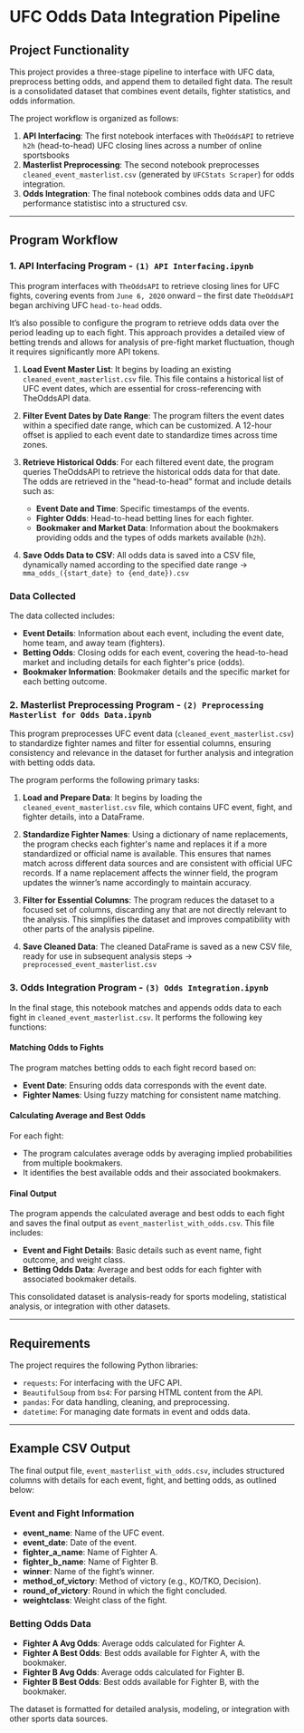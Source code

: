 # UFC Odds Data Integration Pipeline

## Project Functionality

This project provides a three-stage pipeline to interface with UFC data, preprocess betting odds, and append them to detailed fight data. The result is a consolidated dataset that combines event details, fighter statistics, and odds information. 

The project workflow is organized as follows:

1. **API Interfacing**: The first notebook interfaces with `TheOddsAPI` to retrieve `h2h` (head-to-head) UFC closing lines across a number of online sportsbooks
2. **Masterlist Preprocessing**: The second notebook preprocesses `cleaned_event_masterlist.csv` (generated by `UFCStats Scraper`) for odds integration.
3. **Odds Integration**: The final notebook combines odds data and UFC performance statistisc into a structured csv.

---

## Program Workflow

### 1. API Interfacing Program - `(1) API Interfacing.ipynb`

This program interfaces with `TheOddsAPI` to retrieve closing lines for UFC fights, covering events from `June 6, 2020` onward – the first date `TheOddsAPI` began archiving UFC `head-to-head` odds.

It’s also possible to configure the program to retrieve odds data over the period leading up to each fight. This approach provides a detailed view of betting trends and allows for analysis of pre-fight market fluctuation, though it requires significantly more API tokens.

1. **Load Event Master List**: It begins by loading an existing `cleaned_event_masterlist.csv` file. This file contains a historical list of UFC event dates, which are essential for cross-referencing with TheOddsAPI data.
   
2. **Filter Event Dates by Date Range**: The program filters the event dates within a specified date range, which can be customized. A 12-hour offset is applied to each event date to standardize times across time zones.

3. **Retrieve Historical Odds**: For each filtered event date, the program queries TheOddsAPI to retrieve the historical odds data for that date. The odds are retrieved in the "head-to-head" format and include details such as:
   - **Event Date and Time**: Specific timestamps of the events.
   - **Fighter Odds**: Head-to-head betting lines for each fighter.
   - **Bookmaker and Market Data**: Information about the bookmakers providing odds and the types of odds markets available (`h2h`).

4. **Save Odds Data to CSV**: All odds data is saved into a CSV file, dynamically named according to the specified date range
      -> `mma_odds_({start_date} to {end_date}).csv`

### Data Collected

The data collected includes:

- **Event Details**: Information about each event, including the event date, home team, and away team (fighters).
- **Betting Odds**: Closing odds for each event, covering the head-to-head market and including details for each fighter's price (odds).
- **Bookmaker Information**: Bookmaker details and the specific market for each betting outcome.

### 2. Masterlist Preprocessing Program - `(2) Preprocessing Masterlist for Odds Data.ipynb`
This program preprocesses UFC event data (`cleaned_event_masterlist.csv`) to standardize fighter names and filter for essential columns, ensuring consistency and relevance in the dataset for further analysis and integration with betting odds data.

The program performs the following primary tasks:

1. **Load and Prepare Data**: It begins by loading the `cleaned_event_masterlist.csv` file, which contains UFC event, fight, and fighter details, into a DataFrame.

2. **Standardize Fighter Names**: Using a dictionary of name replacements, the program checks each fighter's name and replaces it if a more standardized or official name is available. This ensures that names match across different data sources and are consistent with official UFC records. If a name replacement affects the winner field, the program updates the winner’s name accordingly to maintain accuracy.

3. **Filter for Essential Columns**: The program reduces the dataset to a focused set of columns, discarding any that are not directly relevant to the analysis. This simplifies the dataset and improves compatibility with other parts of the analysis pipeline.

4. **Save Cleaned Data**: The cleaned DataFrame is saved as a new CSV file, ready for use in subsequent analysis steps -> `preprocessed_event_masterlist.csv`

### 3. Odds Integration Program - `(3) Odds Integration.ipynb`

In the final stage, this notebook matches and appends odds data to each fight in `cleaned_event_masterlist.csv`. It performs the following key functions:

#### Matching Odds to Fights
The program matches betting odds to each fight record based on:
- **Event Date**: Ensuring odds data corresponds with the event date.
- **Fighter Names**: Using fuzzy matching for consistent name matching.

#### Calculating Average and Best Odds
For each fight:
- The program calculates average odds by averaging implied probabilities from multiple bookmakers.
- It identifies the best available odds and their associated bookmakers.

#### Final Output
The program appends the calculated average and best odds to each fight and saves the final output as `event_masterlist_with_odds.csv`. This file includes:
- **Event and Fight Details**: Basic details such as event name, fight outcome, and weight class.
- **Betting Odds Data**: Average and best odds for each fighter with associated bookmaker details.

This consolidated dataset is analysis-ready for sports modeling, statistical analysis, or integration with other datasets.

---

## Requirements

The project requires the following Python libraries:
- `requests`: For interfacing with the UFC API.
- `BeautifulSoup` from `bs4`: For parsing HTML content from the API.
- `pandas`: For data handling, cleaning, and preprocessing.
- `datetime`: For managing date formats in event and odds data.

---

## Example CSV Output

The final output file, `event_masterlist_with_odds.csv`, includes structured columns with details for each event, fight, and betting odds, as outlined below:

### Event and Fight Information
- **event_name**: Name of the UFC event.
- **event_date**: Date of the event.
- **fighter_a_name**: Name of Fighter A.
- **fighter_b_name**: Name of Fighter B.
- **winner**: Name of the fight’s winner.
- **method_of_victory**: Method of victory (e.g., KO/TKO, Decision).
- **round_of_victory**: Round in which the fight concluded.
- **weightclass**: Weight class of the fight.

### Betting Odds Data
- **Fighter A Avg Odds**: Average odds calculated for Fighter A.
- **Fighter A Best Odds**: Best odds available for Fighter A, with the bookmaker.
- **Fighter B Avg Odds**: Average odds calculated for Fighter B.
- **Fighter B Best Odds**: Best odds available for Fighter B, with the bookmaker.

The dataset is formatted for detailed analysis, modeling, or integration with other sports data sources.
